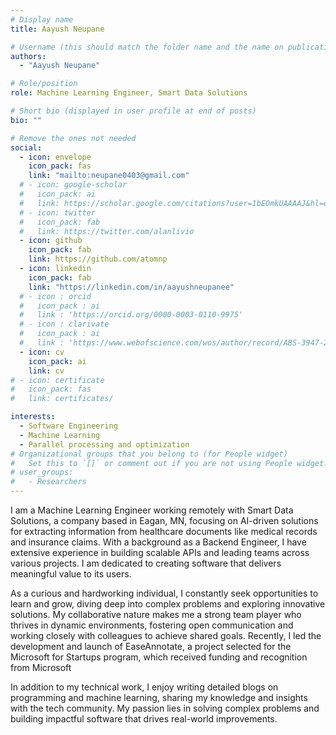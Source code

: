 ```yaml
---
# Display name
title: Aayush Neupane

# Username (this should match the folder name and the name on publications)
authors:
  - "Aayush Neupane"

# Role/position
role: Machine Learning Engineer, Smart Data Solutions

# Short bio (displayed in user profile at end of posts)
bio: ""

# Remove the ones not needed
social:
  - icon: envelope
    icon_pack: fas
    link: "mailto:neupane0403@gmail.com"
  # - icon: google-scholar
  #   icon_pack: ai
  #   link: https://scholar.google.com/citations?user=1bEOmkUAAAAJ&hl=en
  # - icon: twitter
  #   icon_pack: fab
  #   link: https://twitter.com/alanlivio
  - icon: github
    icon_pack: fab
    link: https://github.com/atomnp
  - icon: linkedin
    icon_pack: fab
    link: "https://linkedin.com/in/aayushneupanee"
  # - icon : orcid
  #   icon_pack : ai
  #   link : 'https://orcid.org/0000-0003-0110-9975'
  # - icon : clarivate
  #   icon_pack : ai
  #   link : 'https://www.webofscience.com/wos/author/record/ABS-3947-2022'
  - icon: cv
    icon_pack: ai
    link: cv
# - icon: certificate
#   icon_pack: fas
#   link: certificates/

interests:
  - Software Engineering
  - Machine Learning
  - Parallel processing and optimization
# Organizational groups that you belong to (for People widget)
#   Set this to `[]` or comment out if you are not using People widget.
# user_groups:
#   - Researchers
---
```


I am a Machine Learning Engineer working remotely with Smart Data Solutions, a company based in Eagan, MN, focusing on AI-driven solutions for extracting information from healthcare documents like medical records and insurance claims. With a background as a Backend Engineer, I have extensive experience in building scalable APIs and leading teams across various projects. I am dedicated to creating software that delivers meaningful value to its users.

As a curious and hardworking individual, I constantly seek opportunities to learn and grow, diving deep into complex problems and exploring innovative solutions. My collaborative nature makes me a strong team player who thrives in dynamic environments, fostering open communication and working closely with colleagues to achieve shared goals. Recently, I led the development and launch of EaseAnnotate, a project selected for the Microsoft for Startups program, which received funding and recognition from Microsoft

In addition to my technical work, I enjoy writing detailed blogs on programming and machine learning, sharing my knowledge and insights with the tech community. My passion lies in solving complex problems and building impactful software that drives real-world improvements.
